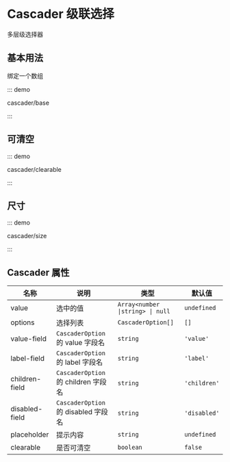 # Cascader 级联选择

多层级选择器

## 基本用法

绑定一个数组

::: demo

cascader/base

:::

## 可清空

::: demo

cascader/clearable

:::

## 尺寸

::: demo

cascader/size

:::

## Cascader 属性

| 名称           | 说明                                | 类型                             | 默认值       |
| -------------- | ----------------------------------- | -------------------------------- | ------------ |
| value          | 选中的值                            | `Array<number \|string> \| null` | `undefined`  |
| options        | 选择列表                            | `CascaderOption[]`               | `[]`         |
| value-field    | `CascaderOption` 的 value 字段名    | `string`                         | `'value'`    |
| label-field    | `CascaderOption` 的 label 字段名    | `string`                         | `'label'`    |
| children-field | `CascaderOption` 的 children 字段名 | `string`                         | `'children'` |
| disabled-field | `CascaderOption` 的 disabled 字段名 | `string`                         | `'disabled'` |
| placeholder    | 提示内容                            | `string`                         | `undefined`  |
| clearable      | 是否可清空                          | `boolean`                        | `false`      |


<script setup lang="ts">
import CascaderBase from '../examples/cascader/base.vue'
import CascaderClearable from '../examples/cascader/clearable.vue'
import CascaderSize from '../examples/cascader/size.vue'
</script>
